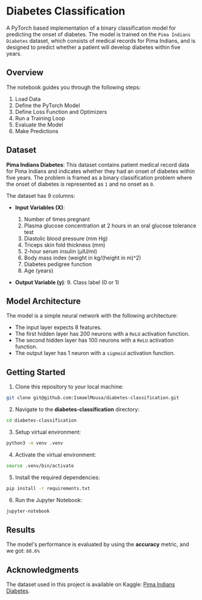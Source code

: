# Diabetes Classification

A PyTorch based implementation of a binary classification model for predicting the onset of diabetes. The model is trained on the `Pima Indians Diabetes` dataset, which consists of medical records for Pima Indians, and is designed to predict whether a patient will develop diabetes within five years.

## Overview

The notebook guides you through the following steps:

1. Load Data
2. Define the PyTorch Model
3. Define Loss Function and Optimizers
4. Run a Training Loop
5. Evaluate the Model
6. Make Predictions

## Dataset

**Pima Indians Diabetes**:
This dataset contains patient medical record data for Pima Indians and indicates whether they had an onset of diabetes within five years. The problem is framed as a binary classification problem where the onset of diabetes is represented as `1` and no onset as `0`. 

The dataset has 9 columns:

- **Input Variables (X)**:
  1. Number of times pregnant
  2. Plasma glucose concentration at 2 hours in an oral glucose tolerance test
  3. Diastolic blood pressure (mm Hg)
  4. Triceps skin fold thickness (mm)
  5. 2-hour serum insulin (μIU/ml)
  6. Body mass index (weight in kg/(height in m)^2)
  7. Diabetes pedigree function
  8. Age (years)


- **Output Variable (y)**:
  9. Class label (0 or 1)

## Model Architecture

The model is a simple neural network with the following architecture:

- The input layer expects 8 features.
- The first hidden layer has 200 neurons with a `ReLU` activation function.
- The second hidden layer has 100 neurons with a `ReLU` activation function.
- The output layer has 1 neuron with a `sigmoid` activation function.

## Getting Started

1. Clone this repository to your local machine:

```zsh
git clone git@github.com:IsmaelMousa/diabetes-classification.git
```

2. Navigate to the **diabetes-classification** directory:

```zsh
cd diabetes-classification
```

3. Setup virtual environment:

```zsh
python3 -m venv .venv
```

4. Activate the virtual environment:

```zsh
source .venv/bin/activate
```

5. Install the required dependencies:

```zsh
pip install -r requirements.txt
```

6. Run the Jupyter Notebook:
```zsh
jupyter-notebook
```

## Results

The model's performance is evaluated by using the **accuracy** metric, and we got: `88.6%`

## Acknowledgments
The dataset used in this project is available on Kaggle: [Pima Indians Diabetes](https://www.kaggle.com/datasets/uciml/pima-indians-diabetes-database).
